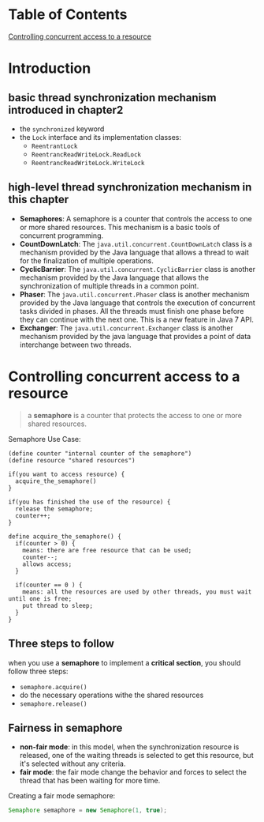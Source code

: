 # Table of Contents

[Controlling concurrent access to a resource](controlling-concurrent-access-to-a-resource)


# Introduction

## **basic thread synchronization mechanism** introduced in chapter2

- the `synchronized` keyword
- the `Lock` interface and its implementation classes:
  - `ReentrantLock`
  - `ReentrancReadWriteLock.ReadLock`
  - `ReentrancReadWriteLock.WriteLock`

## **high-level thread synchronization mechanism** in this chapter

- **Semaphores**: A semaphore is a counter that controls the access to one or more shared resources. This mechanism is a basic tools of concurrent programming.
- **CountDownLatch**: The `java.util.concurrent.CountDownLatch` class is a mechanism provided by the Java language that allows a thread to wait for the finalization of multiple operations.
- **CyclicBarrier**: The `java.util.concurrent.CyclicBarrier` class is another mechanism provided by the Java language that allows the synchronization of multiple threads in a common point.
- **Phaser**: The `java.util.concurrent.Phaser` class is another mechanism provided by the Java language that controls the execution of concurrent tasks divided in phases. All the threads must finish one phase before they can continue with the next one. This is a new feature in Java 7 API.
- **Exchanger**: The `java.util.concurrent.Exchanger` class is another mechanism provided by the java language that provides a point of data interchange between two threads.

# Controlling concurrent access to a resource

> a **semaphore** is a counter that protects the access to one or more shared resources.

Semaphore Use Case:

```
(define counter "internal counter of the semaphore")
(define resource "shared resources")

if(you want to access resource) {
  acquire_the_semaphore()
}

if(you has finished the use of the resource) {
  release the semaphore;
  counter++;
}

define acquire_the_semaphore() {
  if(counter > 0) {
    means: there are free resource that can be used;
    counter--;
    allows access;
  }

  if(counter == 0 ) {
    means: all the resources are used by other threads, you must wait until one is free;
    put thread to sleep;
  }
}
```

## Three steps to follow

when you use a **semaphore** to implement a **critical section**, you should follow three steps:

- `semaphore.acquire()`
- do the necessary operations withe the shared resources
- `semaphore.release()`

## Fairness in semaphore

- **non-fair mode**: in this model, when the synchronization resource is released, one of the waiting threads is selected to get this resource, but it's selected without any criteria.
- **fair mode**: the fair mode change the behavior and forces to select the thread that has been waiting for more time.

Creating a fair mode semaphore:

```java
Semaphore semaphore = new Semaphore(1, true);
```
